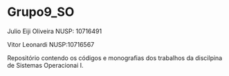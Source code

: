 # Grupo9_SO
Julio Eiji Oliveira NUSP: 10716491

Vitor Leonardi NUSP:10716567



Repositório contendo os códigos e monografias dos trabalhos da discilpina de Sistemas Operacionai I.
